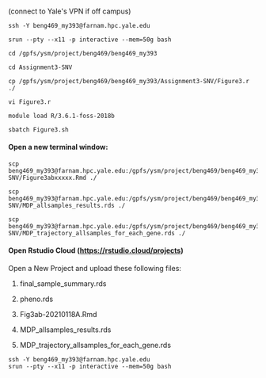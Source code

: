 ####  

(connect to Yale's VPN if off campus)

```
ssh -Y beng469_my393@farnam.hpc.yale.edu

srun --pty --x11 -p interactive --mem=50g bash

cd /gpfs/ysm/project/beng469/beng469_my393

cd Assignment3-SNV

cp /gpfs/ysm/project/beng469/beng469_my393/Assignment3-SNV/Figure3.r ./

vi Figure3.r

module load R/3.6.1-foss-2018b

sbatch Figure3.sh
```
#### Open a new terminal window:
```
scp beng469_my393@farnam.hpc.yale.edu:/gpfs/ysm/project/beng469/beng469_my393/Assignment3-SNV/Figure3abxxxxx.Rmd ./

scp beng469_my393@farnam.hpc.yale.edu:/gpfs/ysm/project/beng469/beng469_my393/Assignment3-SNV/MDP_allsamples_results.rds ./

scp beng469_my393@farnam.hpc.yale.edu:/gpfs/ysm/project/beng469/beng469_my393/Assignment3-SNV/MDP_trajectory_allsamples_for_each_gene.rds ./
```

#### Open Rstudio Cloud (https://rstudio.cloud/projects)

Open a New Project and upload these following files: 
1. final_sample_summary.rds 
2. pheno.rds

3. Fig3ab-20210118A.Rmd  
4. MDP_allsamples_results.rds
5. MDP_trajectory_allsamples_for_each_gene.rds

```
ssh -Y beng469_my393@farnam.hpc.yale.edu
srun --pty --x11 -p interactive --mem=50g bash
```


